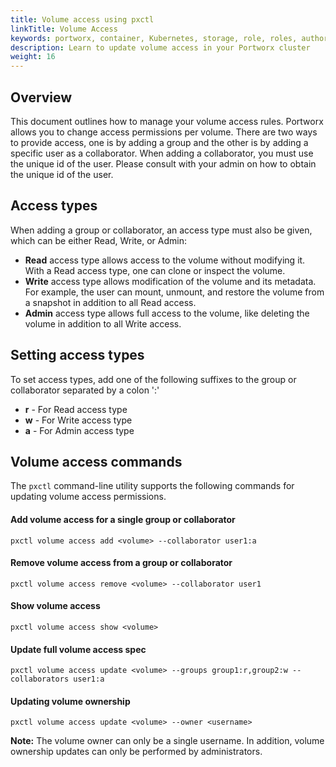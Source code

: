 ```yaml
---
title: Volume access using pxctl
linkTitle: Volume Access
keywords: portworx, container, Kubernetes, storage, role, roles, authorization, authentication, volume, access
description: Learn to update volume access in your Portworx cluster
weight: 16
---
```


## Overview
This document outlines how to manage your volume access rules. Portworx allows you to change access permissions per volume. There are two ways to provide access, one is by adding a group and the other is by adding a specific user as a collaborator. When adding a collaborator, you must use the unique id of the user. Please consult with your admin on how to obtain the unique id of the user.

## Access types
When adding a group or collaborator, an access type must also be given, which can be either Read, Write, or Admin:

* __Read__ access type allows access to the volume without modifying it. With a Read access type, one can clone or inspect the volume.
* __Write__ access type allows modification of the volume and its metadata. For example, the user can mount, unmount, and restore the volume from a snapshot in addition to all Read access.
* __Admin__ access type allows full access to the volume, like deleting the volume in addition to all Write access.


## Setting access types
To set access types, add one of the following suffixes to the group or collaborator separated by a colon ':'

* __r__ - For Read access type
* __w__ - For Write access type
* __a__ - For Admin access type

## Volume access commands
The `pxctl` command-line utility supports the following commands for updating volume access permissions.

#### Add volume access for a single group or collaborator ####

```text
pxctl volume access add <volume> --collaborator user1:a
```

#### Remove volume access from a group or collaborator ####

```text
pxctl volume access remove <volume> --collaborator user1
```

#### Show volume access ####

```text
pxctl volume access show <volume>
```

#### Update full volume access spec ####

```text
pxctl volume access update <volume> --groups group1:r,group2:w --collaborators user1:a
```

#### Updating volume ownership ####

```text
pxctl volume access update <volume> --owner <username>
```

__Note:__ The volume owner can only be a single username. In addition, volume ownership updates can only be performed by administrators.
